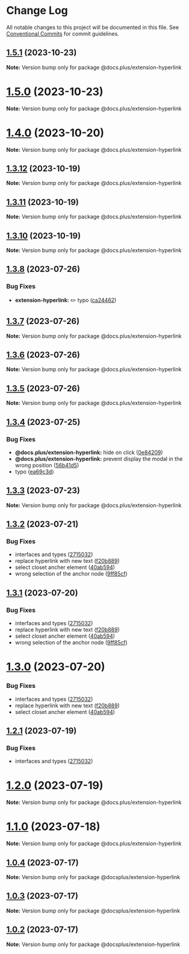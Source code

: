 # Change Log

All notable changes to this project will be documented in this file.
See [Conventional Commits](https://conventionalcommits.org) for commit guidelines.

## [1.5.1](https://github.com/docs-plus/docs.plus/compare/v1.5.0...v1.5.1) (2023-10-23)

**Note:** Version bump only for package @docs.plus/extension-hyperlink





# [1.5.0](https://github.com/docs-plus/docs.plus/compare/v1.4.0...v1.5.0) (2023-10-23)

**Note:** Version bump only for package @docs.plus/extension-hyperlink





# [1.4.0](https://github.com/docs-plus/docs.plus/compare/v1.3.12...v1.4.0) (2023-10-20)

**Note:** Version bump only for package @docs.plus/extension-hyperlink





## [1.3.12](https://github.com/docs-plus/docs.plus/compare/v1.3.10...v1.3.12) (2023-10-19)

**Note:** Version bump only for package @docs.plus/extension-hyperlink





## [1.3.11](https://github.com/docs-plus/docs.plus/compare/v1.3.10...v1.3.11) (2023-10-19)

**Note:** Version bump only for package @docs.plus/extension-hyperlink





## [1.3.10](https://github.com/docs-plus/docs.plus/compare/v1.3.9...v1.3.10) (2023-10-19)

**Note:** Version bump only for package @docs.plus/extension-hyperlink





## [1.3.8](https://github.com/docs-plus/docs.plus/compare/v1.3.7...v1.3.8) (2023-07-26)


### Bug Fixes

* **extension-hyperlink:** :pencil2: typo ([ca24462](https://github.com/docs-plus/docs.plus/commit/ca24462c3338a8b4d109d81bc043d4db0414c75c))





## [1.3.7](https://github.com/docs-plus/docs.plus/compare/v1.3.6...v1.3.7) (2023-07-26)

**Note:** Version bump only for package @docs.plus/extension-hyperlink





## [1.3.6](https://github.com/docs-plus/docs.plus/compare/v1.3.5...v1.3.6) (2023-07-26)

**Note:** Version bump only for package @docs.plus/extension-hyperlink





## [1.3.5](https://github.com/docs-plus/docs.plus/compare/v1.3.4...v1.3.5) (2023-07-26)

**Note:** Version bump only for package @docs.plus/extension-hyperlink





## [1.3.4](https://github.com/HMarzban/extension-hyperlink/compare/v1.3.3...v1.3.4) (2023-07-25)


### Bug Fixes

* **@docs.plus/extension-hyperlink:** hide on click ([0e84209](https://github.com/HMarzban/extension-hyperlink/commit/0e842095d19ab37fc48d3ba56e81f6264ebc059a))
* **@docs.plus/extension-hyperlink:** prevent  display the modal in the wrong position ([56b41d5](https://github.com/HMarzban/extension-hyperlink/commit/56b41d56f030ec49fc34b045efe5ccb9a4859a4d))
* typo ([ea69c3d](https://github.com/HMarzban/extension-hyperlink/commit/ea69c3df87067caa595629dcbb5919f43e68bb3c))





## [1.3.3](https://github.com/HMarzban/extension-hyperlink/compare/v1.3.2...v1.3.3) (2023-07-23)

**Note:** Version bump only for package @docs.plus/extension-hyperlink





## [1.3.2](https://github.com/HMarzban/extension-hyperlink/compare/v1.0.4...v1.3.2) (2023-07-21)


### Bug Fixes

* interfaces and types ([2715032](https://github.com/HMarzban/extension-hyperlink/commit/27150323de93cafc9e8463be1ac490342db46cd5))
* replace hyperlink with new text ([f20b889](https://github.com/HMarzban/extension-hyperlink/commit/f20b8894ae11958475c6875d07abc1431a8ce731))
* select closet ancher element ([40ab594](https://github.com/HMarzban/extension-hyperlink/commit/40ab594a2c641f06acebbe21ac7aaa3848366ea5))
* wrong selection of the anchor node ([9ff85cf](https://github.com/HMarzban/extension-hyperlink/commit/9ff85cfd17d8a325ae137942023c7290887ab1d7))





## [1.3.1](https://github.com/HMarzban/extension-hyperlink/compare/v1.0.4...v1.3.1) (2023-07-20)


### Bug Fixes

* interfaces and types ([2715032](https://github.com/HMarzban/extension-hyperlink/commit/27150323de93cafc9e8463be1ac490342db46cd5))
* replace hyperlink with new text ([f20b889](https://github.com/HMarzban/extension-hyperlink/commit/f20b8894ae11958475c6875d07abc1431a8ce731))
* select closet ancher element ([40ab594](https://github.com/HMarzban/extension-hyperlink/commit/40ab594a2c641f06acebbe21ac7aaa3848366ea5))
* wrong selection of the anchor node ([9ff85cf](https://github.com/HMarzban/extension-hyperlink/commit/9ff85cfd17d8a325ae137942023c7290887ab1d7))





# [1.3.0](https://github.com/HMarzban/extension-hyperlink/compare/v1.0.4...v1.3.0) (2023-07-20)


### Bug Fixes

* interfaces and types ([2715032](https://github.com/HMarzban/extension-hyperlink/commit/27150323de93cafc9e8463be1ac490342db46cd5))
* replace hyperlink with new text ([f20b889](https://github.com/HMarzban/extension-hyperlink/commit/f20b8894ae11958475c6875d07abc1431a8ce731))
* select closet ancher element ([40ab594](https://github.com/HMarzban/extension-hyperlink/commit/40ab594a2c641f06acebbe21ac7aaa3848366ea5))





## [1.2.1](https://github.com/HMarzban/extension-hyperlink/compare/v1.0.4...v1.2.1) (2023-07-19)


### Bug Fixes

* interfaces and types ([2715032](https://github.com/HMarzban/extension-hyperlink/commit/27150323de93cafc9e8463be1ac490342db46cd5))





# [1.2.0](https://github.com/HMarzban/extension-hyperlink/compare/v1.0.4...v1.2.0) (2023-07-19)

**Note:** Version bump only for package @docs.plus/extension-hyperlink





# [1.1.0](https://github.com/HMarzban/extension-hyperlink/compare/v1.0.4...v1.1.0) (2023-07-18)

**Note:** Version bump only for package @docs.plus/extension-hyperlink





## [1.0.4](https://github.com/HMarzban/extension-hyperlink/compare/v1.0.1...v1.0.4) (2023-07-17)

**Note:** Version bump only for package @docsplus/extension-hyperlink





## [1.0.3](https://github.com/HMarzban/extension-hyperlink/compare/v1.0.1...v1.0.3) (2023-07-17)

**Note:** Version bump only for package @docsplus/extension-hyperlink





## [1.0.2](https://github.com/HMarzban/extension-hyperlink/compare/v1.0.1...v1.0.2) (2023-07-17)

**Note:** Version bump only for package @docsplus/extension-hyperlink
